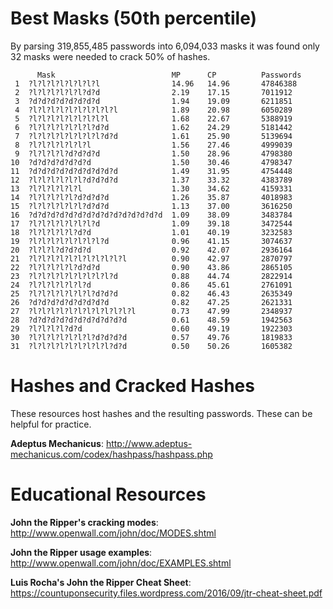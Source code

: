 # Best Masks (50th percentile)

By parsing 319,855,485 passwords into 6,094,033 masks it was found only 32 masks were needed to crack 50% of hashes.

	      Mask                          MP  	CP  		Passwords
	 1  ?l?l?l?l?l?l?l?l                14.96	14.96		47846388
	 2  ?l?l?l?l?l?l?d?d                2.19	17.15		7011912
	 3  ?d?d?d?d?d?d?d?d                1.94	19.09		6211851
	 4  ?l?l?l?l?l?l?l?l?l?l            1.89	20.98		6050289
	 5  ?l?l?l?l?l?l?l?l?l              1.68	22.67		5388919
	 6  ?l?l?l?l?l?l?l?d?d              1.62	24.29		5181442
	 7  ?l?l?l?l?l?l?l?l?d?d            1.61	25.90		5139694
	 8  ?l?l?l?l?l?l?l                  1.56	27.46		4999039
	 9  ?l?l?l?l?d?d?d?d                1.50	28.96		4798380
	10  ?d?d?d?d?d?d?d                  1.50	30.46		4798347
	11  ?d?d?d?d?d?d?d?d?d?d            1.49	31.95		4754448
	12  ?l?l?l?l?l?l?d?d?d?d            1.37	33.32		4383789
	13  ?l?l?l?l?l?l                    1.30	34.62		4159331
	14  ?l?l?l?l?l?d?d?d?d              1.26	35.87		4018983
	15  ?l?l?l?l?l?l?d?d?d              1.13	37.00		3616250
	16  ?d?d?d?d?d?d?d?d?d?d?d?d?d?d?d  1.09	38.09		3483784
	17  ?l?l?l?l?l?l?l?d                1.09	39.18		3472544
	18  ?l?l?l?l?l?d?d                  1.01	40.19		3232583
	19  ?l?l?l?l?l?l?l?l?d              0.96	41.15		3074637
	20  ?l?l?l?d?d?d?d                  0.92	42.07		2936164
	21  ?l?l?l?l?l?l?l?l?l?l?l          0.90	42.97		2870797
	22  ?l?l?l?l?l?d?d?d                0.90	43.86		2865105
	23  ?l?l?l?l?l?l?l?l?l?d            0.88	44.74		2822914
	24  ?l?l?l?l?l?l?d                  0.86	45.61		2761091
	25  ?l?l?l?l?l?l?l?d?d?d            0.82	46.43		2635349
	26  ?d?d?d?d?d?d?d?d?d              0.82	47.25		2621331
	27  ?l?l?l?l?l?l?l?l?l?l?l?l        0.73	47.99		2348937
	28  ?d?d?d?d?d?d?d?d?d?d?d          0.61	48.59		1942563
	29  ?l?l?l?l?d?d                    0.60	49.19		1922303
	30  ?l?l?l?l?l?l?l?d?d?d?d          0.57	49.76		1819833
	31  ?l?l?l?l?l?l?l?l?l?d?d          0.50	50.26		1605382

# Hashes and Cracked Hashes

These resources host hashes and the resulting passwords. These can be helpful for practice.

**Adeptus Mechanicus**: http://www.adeptus-mechanicus.com/codex/hashpass/hashpass.php

# Educational Resources

**John the Ripper's cracking modes**: http://www.openwall.com/john/doc/MODES.shtml

**John the Ripper usage examples**: http://www.openwall.com/john/doc/EXAMPLES.shtml

**Luis Rocha's John the Ripper Cheat Sheet**: https://countuponsecurity.files.wordpress.com/2016/09/jtr-cheat-sheet.pdf